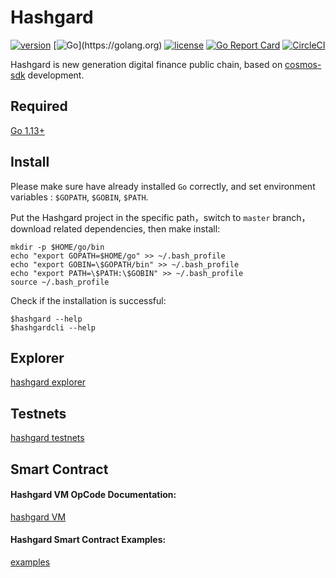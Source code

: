 # Hashgard

[![version](https://img.shields.io/github/tag/hashgard/hashgard.svg)](https://github.com/hashgard/hashgard/releases/latest)
[![Go](https://img.shields.io/badge/golang-%3E%3D1.13-green.svg?style=flat-square")](https://golang.org)
[![license](https://img.shields.io/github/license/hashgard/hashgard.svg)](https://github.com/hashgard/hashgard/blob/master/LICENSE)
[![Go Report Card](https://goreportcard.com/badge/github.com/hashgard/hashgard)](https://goreportcard.com/report/github.com/hashgard/hashgard)
[![CircleCI](https://circleci.com/gh/hashgard/hashgard/tree/master.svg?style=shield)](https://circleci.com/gh/hashgard/hashgard/tree/master)

Hashgard is new generation digital finance public chain, based on [cosmos-sdk](https://github.com/cosmos/cosmos-sdk) development.

## Required

[Go 1.13+](https://golang.org/dl/)

## Install

Please make sure have already installed `Go` correctly, and set environment variables : `$GOPATH`, `$GOBIN`, `$PATH`.

Put the Hashgard project in the specific path，switch to `master` branch，download related dependencies, then make install:

```
mkdir -p $HOME/go/bin
echo "export GOPATH=$HOME/go" >> ~/.bash_profile
echo "export GOBIN=\$GOPATH/bin" >> ~/.bash_profile
echo "export PATH=\$PATH:\$GOBIN" >> ~/.bash_profile
source ~/.bash_profile
```

Check if the installation is successful:

```
$hashgard --help
$hashgardcli --help
```

## Explorer

[hashgard explorer](https://github.com/hashgard/gardplorer)

## Testnets

[hashgard testnets](https://github.com/hashgard/testnets)

## Smart Contract

#### Hashgard VM OpCode Documentation:

[hashgard VM](./docs/translations/cn/smart-contract-opcode.md)

#### Hashgard Smart Contract Examples:

[examples](./smartcontract/README.md)
